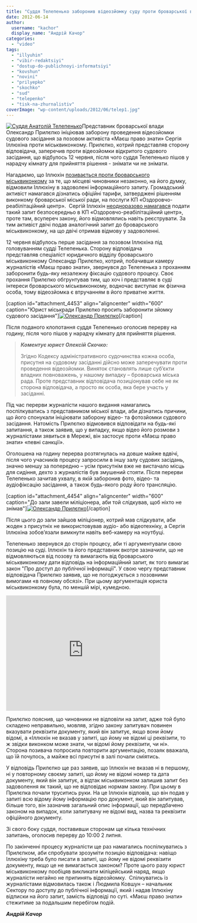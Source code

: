 ```yaml
---
title: "Суддя Телепенько заборонив відеозйомку суду проти броварської влади. ВІДЕО"
date: 2012-06-14
author: 
  username: "kachor"
  display_name: "Андрій Качор"
categories: 
  - "video"
tags: 
  - "illyuhin"
  - "vibir-redaktsiyi"
  - "dostup-do-publichnoyi-informatsiyi"
  - "kovshun"
  - "novini"
  - "prilyepko"
  - "skochko"
  - "sud"
  - "telepenko"
  - "tisk-na-zhurnalistiv"
coverImage: "wp-content/uploads/2012/06/telep1.jpg"
---
```


[![](https://mpz.brovary.org/wp-content/uploads/2012/06/telep11.jpg "Суддя Анатолій Телепенько")](https://mpz.brovary.org/wp-content/uploads/2012/06/telep11.jpg)Представник броварської влади Олександр Прилєпко ініціював заборону проведення відеозйомки судового засідання за позовом активіста «Маєш право знати» Сергія Іллюхіна проти міськвиконкому. Прилєпко, котрий представляв сторону відповідача, заперечив проти відеозйомки відкритого судового засідання, що відбулось 12 червня, після чого суддя Телепенько пішов у нарадчу кімнату для прийняття рішення - знімати чи не знімати.

Нагадаємо, що Іллюхін [позивається проти броварського міськвиконкому](https://mpz.brovary.org/brovarskiy-sud-virishit-chi-zakonno-obmezhuye-miska-rada-dostup-do-publichnoyi-informatsiyi/) за те, що місцеві чиновники незаконно, на його думку, відмовили Іллюхіну в задоволені інформаційного запиту. Громадський активіст намагався дізнатись офіційні тарифи, затверджені рішенням виконкому броварської міської ради, на послуги КП «Оздоровчо-реабілітаційний центр».  Сергій Іллюхін [неодноразово намагався](https://mpz.brovary.org/rekomendovani-listi-ignoruyutsya-pos/) подати такий запит безпосередньо в КП «Оздоровчо-реабілітаційний центр», проте там, всупереч закону, його відмовлялись навіть реєструвати. За тим активіст двічі подав аналогічний запит до броварського міськвиконкому, на що двічі отримав відмову у задоволенні.

12 червня відбулось перше засідання за позовом Іллюхіна під головуванням судді Телепенька. Сторону відповідача представляв спеціаліст юридичного відділу броварського міськвиконкому Олександр Прилєпко, котрий, побачивши камеру журналістів «Маєш право знати», звернувся до Телепенька з проханням заборонити будь-яку незалежну фіксацію судового процесу. Своє прохання Прилєпко обгрунтував тим, що хоч і представляє в суді інтереси броварського міськвиконкому, водночас виступає як фізична особа, тому відеозйомка є втручанням в його приватне життя.

\[caption id="attachment\_4453" align="aligncenter" width="600" caption="Юрист міськради Прилєпко просить заборонити зйомку судового засідання"\][![](https://mpz.brovary.org/wp-content/uploads/2012/06/DSC_2337.jpg "Олександр Прилєпко")](https://mpz.brovary.org/wp-content/uploads/2012/06/DSC_2337.jpg)\[/caption\]

Після поданого клопотання суддя Телепенько оголосив перерву на годину, після чого пішов у нарадчу кімнату для прийняття рішення.

> _**Коментує юрист Олексій Скочко:**_ 
> 
> Згідно Кодексу адміністративного судочинства кожна особа, присутня на судовому засіданні дійсно може заперечувати проти проведення відеозйомки. Виняток становлять лише суб’єкти владних повноважень, у нашому випадку – броварська міська рада. Проте представник відповідача позиціонував себе не як сторона відповідача, а просто як особа, яка бере участь у засіданні.

Під час перерви журналісти нашого видання намагались поспілкуватись з представником міської влади, аби дізнатись причини, що його спонукали ініціювати заборону відео- та фотозйомки судового засідання. Натомість Прилєпко відмовився відповідати на будь-які запитання, а також заявив, що у випадку, якщо відео його розмови з журналістами зявиться в Мережі, він застосує проти «Маєш право знати» «певні санкції».

Оголошена на годину перерва розтягнулась на довше майже вдвічі, після чого учасників процесу запросили в іншу залу судових засідань, значно меншу за попередню – усім присутнім вже не вистачало місць для сидіння, дехто з журналістів був змушений стояти. Після перерви Телепенько зачитав ухвалу, в якій заборонив фото, відео- та аудіофіксацію засідання, а також будь-якого роду його трансляцію.

\[caption id="attachment\_4454" align="aligncenter" width="600" caption="До зали завели міліціонера, аби той слідкував, щоб ніхто не знімав"\][![](https://mpz.brovary.org/wp-content/uploads/2012/06/DSC_2342.jpg "Олександр Прилєпко")](https://mpz.brovary.org/wp-content/uploads/2012/06/DSC_2342.jpg)\[/caption\]

Після цього до зали зайшов міліціонер, котрий мав слідкувати, аби жоден з присутніх не використовував аудіо- або відеотехніку, а Сергія Іллюхіна зобов’язали вимкнути навіть веб-камеру на ноутбуці.

Телепенько звернувся до сторін процесу, аби ті аргументували свою позицію на суді. Іллюхін та його представник вкотре зазначили, що не відмовляються від позову та вимагають від броварського міськвиконкому дати відповідь на інформаційний запит, як того вимагає закон "Про доступ до публічної інформації". У свою чергу представник відповідача Прилєпко заявив, що не погоджується з позовними вимогами «в повному обсязі». При цьому аргументація юриста міськвиконкому була, по меншій мірі, кумедною.

<iframe src="https://www.youtube.com/embed/D7MxnCIfTAc" frameborder="0" width="420" height="315"></iframe>

Прилєпко пояснив, що чиновники не відповіли на запит, адже той було складено неправильно, мовляв, згідно закону запитувач повинен вказувати реквізити документу, який він запитує, якщо вони йому відомі, а «Іллюхін не вказав у запиті, що йому не відомі ці реквізити, то ж звідки виконком може знати, чи відомі йому реквізити, чи ні». Сторона позивача попросила повторити аргументацію, позаяк вважала, що їй почулось, а майже всі присутні в залі почали сміятись.

У відповідь Прилєпко ще раз заявив, що Іллюхін не вказав ні в першому, ні у повторному своєму запиті, що йому не відомі номер та дата документу, який він запитує, а відтак міськвиконком залишив запит без задоволення як такий, що не відповідає нормам закону. При цьому в Прилєпка почали труситись руки. На це Іллюхін відповів, що він подав у запиті всю відому йому інформацію про документ, який він запитував, більше того, він зазначив загальний опис інформації, що передбачено законом на випадок, коли запитувачу не відомі вид, назва та реквізити офіційного документу.

Зі свого боку суддя, поставивши сторонам ще кілька технічних запитань, оголосив перерву до 10:00 2 липня.

По закінченні процесу журналісти ще раз намагались поспілкуватись з Прилєпком, аби спробувати зрозуміти позицію відповідача: навіщо Іллюхіну треба було писати в запиті, що йому не відомі реквізити документу, якщо це не вимагається законом? Проте цього разу юрист міськвиконкому пообіцяв викликати міліцейський наряд, якщо журналісти негайно не припинять відеозйомку.  Спілкуватись із журналістами відмовилась також і Людмила Ковшун – начальник Сектору по доступу до публічної інформації, який і надав Іллюхіну відписки на його запит, замість відповіді по суті. «Маєш право знати» стежитиме за подальшим перебігом подій.

_**Андрій Качор**_
